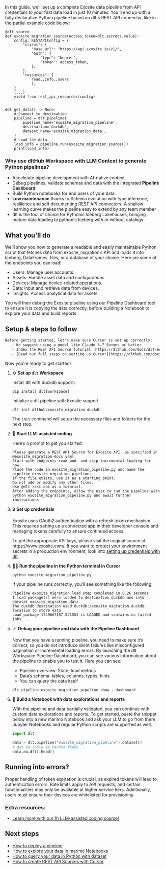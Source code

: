 In this guide, we'll set up a complete Exosite data pipeline from API credentials to your first data load in just 10 minutes. You'll end up with a fully declarative Python pipeline based on dlt's REST API connector, like in the partial example code below:

```python-outcome
@dlt.source
def exosite_migration_source(access_token=dlt.secrets.value):
    config: RESTAPIConfig = {
        "client": {
            "base_url": "https://api.exosite.io/v1/",
            "auth": {
                "type": "bearer",
                "token": access_token,
            },
        },
        "resources": [
            read,,info,,users
            ],
    }
    [...]
    yield from rest_api_resources(config)


def get_data() -> None:
    # Connect to destination
    pipeline = dlt.pipeline(
        pipeline_name='exosite_migration_pipeline',
        destination='duckdb',
        dataset_name='exosite_migration_data', 
    )
    # Load the data
    load_info = pipeline.run(exosite_migration_source())
    print(load_info) 
```

### Why use dltHub Workspace with LLM Context to generate Python pipelines?

- Accelerate pipeline development with AI-native context
- Debug pipelines, validate schemas and data with the integrated **Pipeline Dashboard**
- Build Python notebooks for end users of your data
- **Low maintenance** thanks to Schema evolution with type inference, resilience and self documenting REST API connectors. A shallow learning curve makes the pipeline easy to extend by any team member
- dlt is the tool of choice for Pythonic Iceberg Lakehouses, bringing mature data loading to pythonic Iceberg with or without catalogs

## What you’ll do

We’ll show you how to generate a readable and easily maintainable Python script that fetches data from exosite_migration’s API and loads it into Iceberg, DataFrames, files, or a database of your choice. Here are some of the endpoints you can load:

- Users: Manage user accounts.
- Assets: Handle asset data and configurations.
- Devices: Manage device-related operations.
- Data: Input and retrieve data from devices.
- Insights: Access analytical data for assets.

You will then debug the Exosite pipeline using our Pipeline Dashboard tool to ensure it is copying the data correctly, before building a Notebook to explore your data and build reports.

## Setup & steps to follow

```default
Before getting started, let's make sure Cursor is set up correctly:
   - We suggest using a model like Claude 3.7 Sonnet or better
   - Index the REST API Source tutorial: https://dlthub.com/docs/dlt-ecosystem/verified-sources/rest_api/ and add it to context as **@dlt rest api**
   - [Read our full steps on setting up Cursor](https://dlthub.com/docs/dlt-ecosystem/llm-tooling/cursor-restapi#23-configuring-cursor-with-documentation)
```

Now you're ready to get started!

1. ⚙️ **Set up `dlt` Workspace**
    
    Install dlt with duckdb support:
    ```shell
    pip install dlt[workspace]
    ```

    Initialize a dlt pipeline with Exosite support.
    ```shell
    dlt init dlthub:exosite_migration duckdb
    ```

    The `init` command will setup the necessary files and folders for the next step.
    
2. 🤠 **Start LLM-assisted coding**
    
    Here’s a prompt to get you started:
    
    ```prompt
    Please generate a REST API Source for Exosite API, as specified in @exosite_migration-docs.yaml 
    Start with endpoints read and  and skip incremental loading for now. 
    Place the code in exosite_migration_pipeline.py and name the pipeline exosite_migration_pipeline. 
    If the file exists, use it as a starting point. 
    Do not add or modify any other files. 
    Use @dlt rest api as a tutorial. 
    After adding the endpoints, allow the user to run the pipeline with python exosite_migration_pipeline.py and await further instructions.
    ```

    
3. 🔒 **Set up credentials** 
    
    Exosite uses OAuth2 authentication with a refresh token mechanism. This requires setting up a connected app in their developer console and managing tokens carefully to ensure continued access.
    
    To get the appropriate API keys, please visit the original source at https://www.exosite.com/.
    If you want to protect your environment secrets in a production environment, look into [setting up credentials with dlt](https://dlthub.com/docs/walkthroughs/add_credentials).
    
4. 🏃‍♀️ **Run the pipeline in the Python terminal in Cursor**
    
    ```shell
    python exosite_migration_pipeline.py
    ```
    
    If your pipeline runs correctly, you’ll see something like the following:
    
    ```shell
    Pipeline exosite_migration load step completed in 0.26 seconds
    1 load package(s) were loaded to destination duckdb and into dataset exosite_migration_data
    The duckdb destination used duckdb:/exosite_migration.duckdb location to store data
    Load package 1749667187.541553 is LOADED and contains no failed jobs
    ```
    
5. 📈 **Debug your pipeline and data with the Pipeline Dashboard**

    Now that you have a running pipeline, you need to make sure it’s correct, so you do not introduce silent failures like misconfigured pagination or incremental loading errors. By launching the dlt Workspace Pipeline Dashboard, you can see various information about the pipeline to enable you to test it. Here you can see:
    - Pipeline overview: State, load metrics
    - Data’s schema: tables, columns, types, hints
    - You can query the data itself
    
    ```shell
    dlt pipeline exosite_migration_pipeline show --dashboard
    ```
    
6. 🐍 **Build a Notebook with data explorations and reports**

    With the pipeline and data partially validated, you can continue with custom data explorations and reports. To get started, paste the snippet below into a new marimo Notebook and ask your LLM to go from there. Jupyter Notebooks and regular Python scripts are supported as well.

    
    ```python
    import dlt

   data = dlt.pipeline("exosite_migration_pipeline").dataset()
   # get ea table as Pandas frame
   data.ea.df().head()
    ```

## Running into errors?

Proper handling of token expiration is crucial, as expired tokens will lead to authentication errors. Rate limits apply to API requests, and certain functionalities may only be available at higher service tiers. Additionally, users must ensure their devices are whitelisted for provisioning.

### Extra resources:

- [Learn more with our 1h LLM-assisted coding course!](https://www.youtube.com/watch?v=GGid70rnJuM)

## Next steps

- [How to deploy a pipeline](https://dlthub.com/docs/walkthroughs/deploy-a-pipeline)
- [How to explore your data in marimo Notebooks](https://dlthub.com/docs/general-usage/dataset-access/marimo)
- [How to query your data in Python with dataset](https://dlthub.com/docs/general-usage/dataset-access/dataset)
- [How to create REST API Sources with Cursor](https://dlthub.com/docs/dlt-ecosystem/llm-tooling/cursor-restapi)